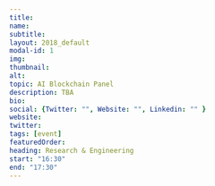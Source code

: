 ```yaml
---
title: 
name: 
subtitle: 
layout: 2018_default
modal-id: 1
img: 
thumbnail: 
alt: 
topic: AI Blockchain Panel
description: TBA
bio: 
social: {Twitter: "", Website: "", Linkedin: "" }
website: 
twitter: 
tags: [event]
featuredOrder: 
heading: Research & Engineering
start: "16:30"
end: "17:30"
---
```

